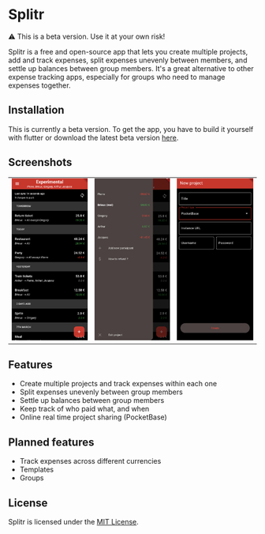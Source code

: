 # Splitr

:warning: This is a beta version. Use it at your own risk!

Splitr is a free and open-source app that lets you create multiple projects, add and track expenses, split expenses unevenly between members, and settle up balances between group members. It's a great alternative to other expense tracking apps, especially for groups who need to manage expenses together.

## Installation

This is currently a beta version. To get the app, you have to build it yourself with flutter or download the latest beta version [here](https://github.com/BhasherBEL/Splitr/releases).


## Screenshots

| | | |
|:-------------------------:|:-------------------------:|:-------------------------:|
![Project](https://raw.githubusercontent.com/BhasherBEL/Splitr/master/metadata/en-US/images/phoneScreenshots/1.png) | ![Refund](https://raw.githubusercontent.com/BhasherBEL/Splitr/master/metadata/en-US/images/phoneScreenshots/2.png) | ![New project](https://raw.githubusercontent.com/BhasherBEL/Splitr/master/metadata/en-US/images/phoneScreenshots/3.png) |

## Features

- Create multiple projects and track expenses within each one
- Split expenses unevenly between group members
- Settle up balances between group members
- Keep track of who paid what, and when
- Online real time project sharing (PocketBase)

## Planned features

- Track expenses across different currencies
- Templates
- Groups

## License

Splitr is licensed under the [MIT License](LICENCE.md).
